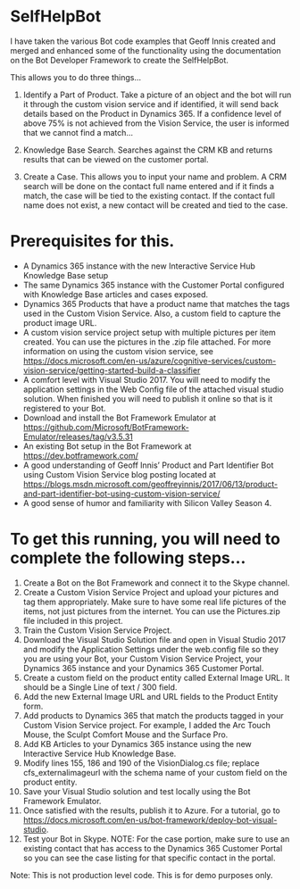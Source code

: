 # SelfHelpBot
I have taken the various Bot code examples that Geoff Innis created and merged and enhanced some of the functionality using the documentation on the Bot Developer Framework to create the SelfHelpBot.  

This allows you to do three things…

1)	Identify a Part of Product.  Take a picture of an object and the bot will run it through the custom vision service and if identified, it will send back details based on the Product in Dynamics 365. If a confidence level of above 75% is not achieved from the Vision Service, the user is informed that we cannot find a match…

2)	Knowledge Base Search.   Searches against the CRM KB and returns results that can be viewed on the customer portal.

3.  Create a Case.   This allows you to input your name and problem.  A CRM search will be done on the contact full name entered and if it finds a match, the case will be tied to the existing contact.  If the contact full name does not exist, a new contact will be created and tied to the case.

 
# Prerequisites for this.
-	A Dynamics 365 instance with the new Interactive Service Hub Knowledge Base setup
-	The same Dynamics 365 instance with the Customer Portal configured with Knowledge Base articles and cases exposed.
-	Dynamics 365 Products that have a product name that matches the tags used in the Custom Vision Service.  Also, a custom field to capture the product image URL.
-	A custom vision service project setup with multiple pictures per item created.  You can use the pictures in the .zip file attached.  For more information on using the custom vision service, see https://docs.microsoft.com/en-us/azure/cognitive-services/custom-vision-service/getting-started-build-a-classifier 
-	A comfort level with Visual Studio 2017.  You will need to modify the application settings in the Web Config file of the attached visual studio solution.  When finished you will need to publish it online so that is it registered to your Bot.
-	Download and install the Bot Framework Emulator at https://github.com/Microsoft/BotFramework-Emulator/releases/tag/v3.5.31
-	An existing Bot setup in the Bot Framework at https://dev.botframework.com/ 
-	A good understanding of Geoff Innis’ Product and Part Identifier Bot using Custom Vision Service blog posting located at https://blogs.msdn.microsoft.com/geoffreyinnis/2017/06/13/product-and-part-identifier-bot-using-custom-vision-service/ 
-	A good sense of humor and familiarity with Silicon Valley Season 4.

# To get this running, you will need to complete the following steps…
1)	Create a Bot on the Bot Framework and connect it to the Skype channel.
2)	Create a Custom Vision Service Project and upload your pictures and tag them appropriately.  Make sure to have some real life pictures of the items, not just pictures from the internet.  You can use the Pictures.zip file included in this project.
3)	Train the Custom Vision Service Project.  
4)	Download the Visual Studio Solution file and open in Visual Studio 2017 and modify the Application Settings under the web.config file so they you are using your Bot, your Custom Vision Service Project, your Dynamics 365 instance and your Dynamics 365 Customer Portal. 
5)	Create a custom field on the product entity called External Image URL.  It should be a Single Line of text / 300 field.
6)	Add the new External Image URL and URL fields to the Product Entity form.
7)	Add products to Dynamics 365 that match the products tagged in your Custom Vision Service project.  For example, I added the Arc Touch Mouse, the Sculpt Comfort Mouse and the Surface Pro.
8)	Add KB Articles to your Dynamics 365 instance using the new Interactive Service Hub Knowledge Base.
9)	Modify lines 155, 186 and 190 of the VisionDialog.cs file; replace cfs_externalimageurl with the schema name of your custom field on the product entity.
10)	Save your Visual Studio solution and test locally using the Bot Framework Emulator.
11)	Once satisfied with the results, publish it to Azure.  For a tutorial, go to https://docs.microsoft.com/en-us/bot-framework/deploy-bot-visual-studio. 
12)	Test your Bot in Skype.
NOTE:  For the case portion, make sure to use an existing contact that has access to the Dynamics 365 Customer Portal so you can see the case listing for that specific contact in the portal.

Note: This is not production level code.  This is for demo purposes only.
